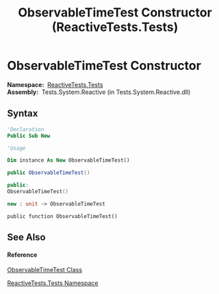 ﻿---
title: ObservableTimeTest Constructor  (ReactiveTests.Tests)
TOCTitle: ObservableTimeTest Constructor
ms:assetid: M:ReactiveTests.Tests.ObservableTimeTest.#ctor
ms:mtpsurl: https://msdn.microsoft.com/en-us/library/reactivetests.tests.observabletimetest.observabletimetest(v=VS.103)
ms:contentKeyID: 36620132
ms.date: 06/28/2011
mtps_version: v=VS.103
f1_keywords:
- ReactiveTests.Tests.ObservableTimeTest.#ctor
- ReactiveTests.Tests.ObservableTimeTest.ObservableTimeTest
dev_langs:
- CSharp
- JScript
- VB
- FSharp
- c++
---

# ObservableTimeTest Constructor

**Namespace:**  [ReactiveTests.Tests](hh289046\(v=vs.103\).md)  
**Assembly:**  Tests.System.Reactive (in Tests.System.Reactive.dll)

## Syntax

``` vb
'Declaration
Public Sub New
```

``` vb
'Usage

Dim instance As New ObservableTimeTest()
```

``` csharp
public ObservableTimeTest()
```

``` c++
public:
ObservableTimeTest()
```

``` fsharp
new : unit -> ObservableTimeTest
```

``` jscript
public function ObservableTimeTest()
```

## See Also

#### Reference

[ObservableTimeTest Class](hh315045\(v=vs.103\).md)

[ReactiveTests.Tests Namespace](hh289046\(v=vs.103\).md)

